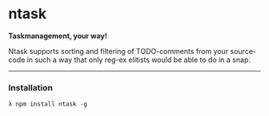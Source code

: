 
# ntask

__Taskmanagement, your way!__


Ntask supports sorting and filtering of TODO-comments from your source-code
in such a way that only reg-ex elitists would be able to do in a snap.

***

### Installation

    λ npm install ntask -g

